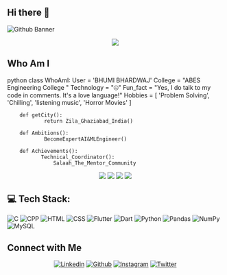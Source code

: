 ## Hi there 👋
![Github Banner](banner.png)

<p align="center">
  <img src="https://readme-typing-svg.herokuapp.com?color=0d8eceF&size=30&center=true&vCenter=true&width=550&height=70&lines=Hey+There,+I'm+Bhumi +Bhardwaj;I+Love+Programming;An+Open+Source+Enthusiast;Front+End+Web+Developer;Loves+To+Build+Projects;A+Problem+Solver;">
</p>


  ## Who Am I
 python
  class WhoAmI:
    User = 'BHUMI BHARDWAJ'
    College = "ABES Engineering College "
    Technology = "🤐"
    Fun_fact = "Yes, I do talk to my code in comments. It's a love language!"
Hobbies = [
                'Problem Solving',
   'Chilling',
         'listening music',
                'Horror Movies'
                        ]

        def getCity():
                return Zila_Ghaziabad_India()

        def Ambitions():
                BecomeExpertAI&MLEngineer()

        def Achievements():
               Technical_Coordinator():
                   Salaah_The_Mentor_Community
               

 


<div align="center">

![](https://github-profile-summary-cards.vercel.app/api/cards/profile-details?username=Bhumi701&theme=default)
![](http://github-profile-summary-cards.vercel.app/api/cards/most-commit-language?username=Bhumi701&theme=vue)
![](http://github-profile-summary-cards.vercel.app/api/cards/stats?username=Bhumi701&theme=nord_bright&)
![](https://github-readme-streak-stats.herokuapp.com/?user=Bhumi701&theme=vue&hide_border=true)	
 <br/>
</div> 

## 💻 Tech Stack:
![C](https://img.shields.io/badge/-C-00599C?style=for-the-badge&logo=c) ![CPP](https://img.shields.io/badge/-C++-00599C?style=for-the-badge&logo=c) ![HTML](https://img.shields.io/badge/-HTML-E34F26?style=for-the-badge&logo=html5&logoColor=white) ![CSS](https://img.shields.io/badge/-CSS-1572B6?style=for-the-badge&logo=css3) ![Flutter](https://img.shields.io/badge/-Flutter-00599C?style=for-the-badge&logo=flutter) ![Dart](https://img.shields.io/badge/-Dart-00599C?style=for-the-badge&logo=dart) ![Python](https://img.shields.io/badge/python-3670A0?style=for-the-badge&logo=python&logoColor=ffdd54) ![Pandas](https://img.shields.io/badge/pandas-%23150458.svg?style=for-the-badge&logo=pandas&logoColor=white) ![NumPy](https://img.shields.io/badge/numpy-%23013243.svg?style=for-the-badge&logo=numpy&logoColor=white) ![MySQL](https://img.shields.io/badge/mysql-%2300000f.svg?style=for-the-badge&logo=mysql&logoColor=white) 

## Connect with Me

<p align="center">
  <a href="https://www.linkedin.com/in/bhumi-bhardwaj-5aa596298?utm_source=share&utm_campaign=share_via&utm_content=profile&utm_medium=android_app"><img alt="Linkedin" title="Bhumi Bhardwaj Linkedin" src="https://img.shields.io/badge/LinkedIn-0077B5?style=for-the-badge&logo=linkedin&logoColor=white"></a>
  <a href="https://github.com/Bhumi701"><img alt="Github" title="Bhumi Bhardwaj Github" src="https://img.shields.io/badge/GitHub-100000?style=for-the-badge&logo=github&logoColor=white"></a>
 <a href="https://www.instagram.com/mhb_2050/"><img alt="Instagram" title="Bhumi Bhardwaj Instagram" src="https://img.shields.io/badge/Instagram-E4405F?style=for-the-badge&logo=instagram&logoColor=white"></a>
<a href="https://x.com/bhardwaj_b29358?t=K0d1K6B2tQL9DlCSlSiWFQ&s=09"><img alt="Twitter" title="Bhumi Bhardwaj Twitter" src="https://img.shields.io/badge/Twitter-1DA1F2?style=for-the-badge&logo=x&logoColor=white"></a>

</p>
